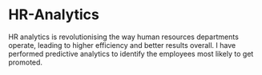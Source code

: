 # HR-Analytics
HR analytics is revolutionising the way human resources departments operate, leading to higher efficiency and better results overall.
I have performed predictive analytics to identify the employees most likely to get promoted.
